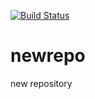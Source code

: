 [![Build Status](https://dev.azure.com/WS-Azure/Devops-1/_apis/build/status/waheedask9.newrepo?branchName=main)](https://dev.azure.com/WS-Azure/Devops-1/_build/latest?definitionId=1&branchName=main)
# newrepo
new repository
